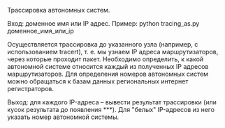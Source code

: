 Трассировка автономных систем. 

Вход: доменное имя или IP адрес. 
Пример: python tracing_as.py доменное_имя_или_ip

Осуществляется трассировка до указанного узла (например, с использованием tracert), т. е. мы 
узнаем IP адреса маршрутизаторов, через которые проходит пакет. Необходимо определить, к какой 
автономной системе относится каждый из полученных IP адресов маршрутизаторов. Для определения 
номеров автономных систем можно обращаться к базам данных региональных интернет регистраторов.

Выход: для каждого IP-адреса – вывести результат трассировки (или кусок результата до появления ***). 
Для "белых" IP-адресов из него указать номер автономной системы.

